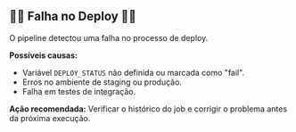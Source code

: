 ## 🚨🚨 Falha no Deploy 🚨🚨

O pipeline detectou uma falha no processo de deploy.

**Possíveis causas:**
- Variável `DEPLOY_STATUS` não definida ou marcada como "fail".
- Erros no ambiente de staging ou produção.
- Falha em testes de integração.

**Ação recomendada:**
Verificar o histórico do job e corrigir o problema antes da próxima execução.
